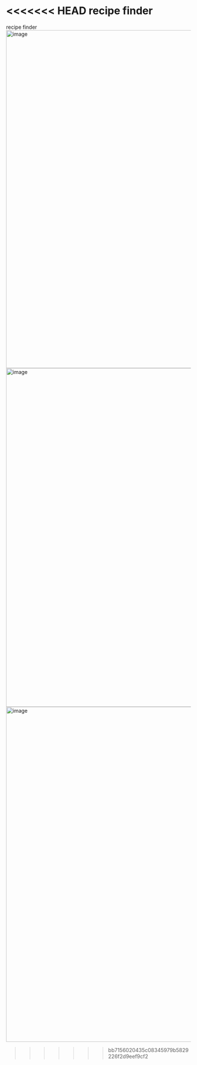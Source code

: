 <<<<<<< HEAD
recipe finder 
=======
recipe finder
<img width="921" alt="image" src="https://github.com/aaradhana-ojha/recipe-finder/assets/70123480/bb9faf15-ad59-4b60-9757-4790cc16a565">
<img width="923" alt="image" src="https://github.com/aaradhana-ojha/recipe-finder/assets/70123480/14461814-3720-40bb-8a6e-8965db15bd44">
<img width="913" alt="image" src="https://github.com/aaradhana-ojha/recipe-finder/assets/70123480/237b1384-c111-4f94-974e-ca113ab849fc">


>>>>>>> bb7156020435c08345979b5829226f2d9eef9cf2
